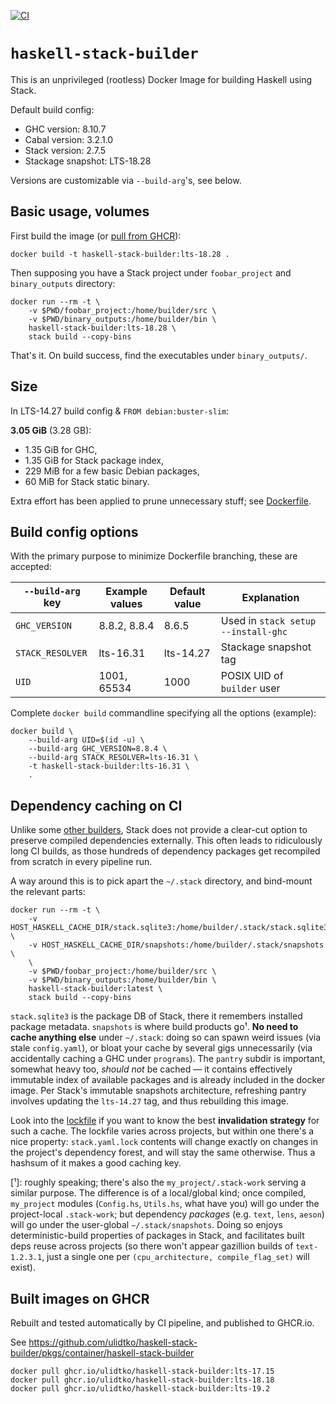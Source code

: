 [![CI](https://github.com/ulidtko/haskell-stack-builder/actions/workflows/docker-image-ci.yaml/badge.svg)](https://github.com/ulidtko/haskell-stack-builder/actions?query=workflow:docker-image-ci)

# `haskell-stack-builder` #

This is an unprivileged (rootless) Docker Image for building Haskell using Stack.

Default build config:

 * GHC version: 8.10.7
 * Cabal version: 3.2.1.0
 * Stack version: 2.7.5
 * Stackage snapshot: LTS-18.28

Versions are customizable via `--build-arg`'s, see below.

## Basic usage, volumes ##

First build the image (or [pull from GHCR](#built-images-on-ghcr)):

    docker build -t haskell-stack-builder:lts-18.28 .

Then supposing you have a Stack project under `foobar_project` and `binary_outputs` directory:

    docker run --rm -t \
        -v $PWD/foobar_project:/home/builder/src \
        -v $PWD/binary_outputs:/home/builder/bin \
        haskell-stack-builder:lts-18.28 \
        stack build --copy-bins

That's it. On build success, find the executables under `binary_outputs/`.

## Size ##

In LTS-14.27 build config & `FROM debian:buster-slim`:

**3.05 GiB** (3.28 GB):
 * 1.35 GiB for GHC,
 * 1.35 GiB for Stack package index,
 * 229 MiB for a few basic Debian packages,
 * 60 MiB for Stack static binary.

Extra effort has been applied to prune unnecessary stuff; see [Dockerfile](./Dockerfile).

## Build config options ##

With the primary purpose to minimize Dockerfile branching, these are accepted:

`--build-arg` key | Example values | Default value | Explanation
------------------|----------------|---------------|---------------------------
`GHC_VERSION`     | 8.8.2, 8.8.4   | 8.6.5         | Used in `stack setup --install-ghc`
`STACK_RESOLVER`  | lts-16.31      | lts-14.27     | Stackage snapshot tag
`UID`             | 1001, 65534    | 1000          | POSIX UID of `builder` user

Complete `docker build` commandline specifying all the options (example):

    docker build \
        --build-arg UID=$(id -u) \
        --build-arg GHC_VERSION=8.8.4 \
        --build-arg STACK_RESOLVER=lts-16.31 \
        -t haskell-stack-builder:lts-16.31 \
        .

## Dependency caching on CI ##

Unlike some [other builders][YARN_CACHE_FOLDER], Stack does not provide a clear-cut option to preserve compiled dependencies externally. This often leads to ridiculously long CI builds, as those hundreds of dependency packages get recompiled from scratch in every pipeline run.

A way around this is to pick apart the `~/.stack` directory, and bind-mount the relevant parts:

    docker run --rm -t \
        -v HOST_HASKELL_CACHE_DIR/stack.sqlite3:/home/builder/.stack/stack.sqlite3 \
        -v HOST_HASKELL_CACHE_DIR/snapshots:/home/builder/.stack/snapshots \
        \
        -v $PWD/foobar_project:/home/builder/src \
        -v $PWD/binary_outputs:/home/builder/bin \
        haskell-stack-builder:latest \
        stack build --copy-bins

`stack.sqlite3` is the package DB of Stack, there it remembers installed package metadata. `snapshots` is where build products go¹. **No need to cache anything else** under `~/.stack`: doing so can spawn weird issues (via stale `config.yaml`), or bloat your cache by several gigs unnecessarily (via accidentally caching a GHC under `programs`). The `pantry` subdir is important, somewhat heavy too, *should not* be cached — it contains effectively immutable index of available packages and is already included in the docker image. Per Stack's immutable snapshots architecture, refreshing pantry involves updating the `lts-14.27` tag, and thus rebuilding this image.

Look into the [lockfile][stack.yaml.lock] if you want to know the best **invalidation strategy** for such a cache. The lockfile varies across projects, but within one there's a nice property: `stack.yaml.lock` contents will change exactly on changes in the project's dependency forest, and will stay the same otherwise. Thus a hashsum of it makes a good caching key.

[YARN_CACHE_FOLDER]: https://classic.yarnpkg.com/en/docs/cli/cache/
[stack.yaml.lock]: https://docs.haskellstack.org/en/stable/lock_files/

\[¹\]: roughly speaking; there's also the `my_project/.stack-work` serving a similar purpose. The difference is of a local/global kind; once compiled, `my_project` modules (`Config.hs`, `Utils.hs`, what have you) will go under the project-local `.stack-work`; but dependency *packages* (e.g. `text`, `lens`, `aeson`) will go under the user-global `~/.stack/snapshots`. Doing so enjoys deterministic-build properties of packages in Stack, and facilitates built deps reuse across projects (so there won't appear gazillion builds of `text-1.2.3.1`, just a single one per `(cpu_architecture, compile_flag_set)` will exist).

## Built images on GHCR ##

Rebuilt and tested automatically by CI pipeline, and published to GHCR.io.

See https://github.com/ulidtko/haskell-stack-builder/pkgs/container/haskell-stack-builder

```
docker pull ghcr.io/ulidtko/haskell-stack-builder:lts-17.15
docker pull ghcr.io/ulidtko/haskell-stack-builder:lts-18.18
docker pull ghcr.io/ulidtko/haskell-stack-builder:lts-19.2
```
